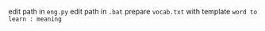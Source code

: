 edit path in `eng.py`
edit path in `.bat`
prepare `vocab.txt` with template
 `word to learn : meaning`
